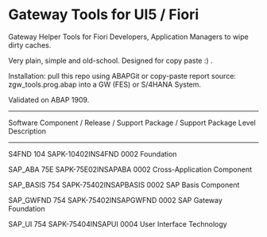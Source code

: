 # Gateway Tools for UI5 / Fiori

Gateway Helper Tools for Fiori Developers, Application Managers to wipe dirty caches.

Very plain, simple and old-school. Designed for copy paste :) .

Installation: pull this repo using ABAPGit or copy-paste report source: zgw_tools.prog.abap into a GW (FES) or S/4HANA System.

Validated on ABAP 1909.
___

Software Component / Release / Support Package / Support Package Level  Description

___


S4FND               104         SAPK-10402INS4FND     0002                   Foundation

SAP_ABA             75E         SAPK-75E02INSAPABA    0002                   Cross-Application Component

SAP_BASIS           754         SAPK-75402INSAPBASIS  0002                   SAP Basis Component

SAP_GWFND           754         SAPK-75402INSAPGWFND  0002                   SAP Gateway Foundation

SAP_UI              754         SAPK-75404INSAPUI     0004                   User Interface Technology
